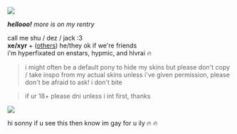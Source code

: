 ![](https://cdn.discordapp.com/attachments/729124835296280689/1068048287388672000/image.jpeg)

_**hellooo!**_ *more is on my rentry*

call me shu / dez / jack :3  
**xe/xyr** + ([others](https://en.pronouns.page/@gigolo)) he/they ok if we're friends  
i'm hyperfixated on enstars, hypmic, and hlvrai :fire:

> i might often be a default pony to hide my skins but please don't copy / take inspo from my actual skins unless i've given permission, please don't be afraid to ask! i don't bite

> if ur 18+ please dni unless i int first, thanks

![](https://cdn.discordapp.com/attachments/729124835296280689/1068074827069542440/image.jpeg)

hi sonny if u see this then know im gay for u ily :fire: :fire:
